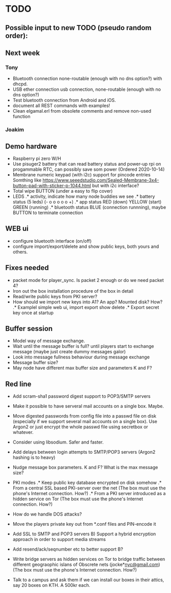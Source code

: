 # TODO

## Possible input to new TODO (pseudo random order):

## Next week

### Tony

* Bluetooth connection
  none-routable (enough with no dns option?) with dhcpd.
* USB ether connection
  usb connection, none-routable (enough with no dns option?)
* Test bluetooth connection from Android and iOS.
* document all REST commands with examples!
* Clean elgamal.erl from obsolete comments and remove non-used function

### Joakim

## Demo hardware
* Raspberry pi zero W/H
* Use pisuger2 battery that can read battery status and
  power-up rpi on progammable RTC, can possibly save som power
  (Ordered 2020-10-14)
* Membrane numeric keypad (with i2c) support for pincode entries
 Somthing like <https://www.seeedstudio.com/Sealed-Membrane-3x4-button-pad-with-sticker-p-1044.html> but with i2c interface?
* Total wipe BUTTON (under a easy to flip cover)
* LEDS
.* activity, indicate how many node buddies we see
.* battery status (5 leds) (- o o o o o +)
.* app status RED (down) YELLOW (start) GREEN (running)
.* bluetooth status  BLUE (connection runnning),
maybe BUTTON to terminate connection

## WEB ui
* configure bluetooth interface (on/off)
* configure import/export/delete and show public keys, both yours and others.

## Fixes needed

* packet mode for player_sync. Is packet 2 enough or do we need packet 4?
* Iron out the box installation procedure of the box in detail
* Read/write public keys from PKI server?
* How should we import new keys into A1? An app? Mounted disk? How?
.* Examplel simple web ui, import export show delete
.* Export secret key once at startup


## Buffer session

* Model way of message exchange.
* Wait until the message buffer is full? until players start to exchange message (maybe just create dummy messages galor)
* Look into message fullness behaviour during message exchange
* Message buffer size?
* May node have different max buffer size and parameters K and F?

## Red line

* Add scram-sha1 password digest support to POP3/SMTP servers
* Make it possible to have serveral mail accounts on a single box. Maybe.
* Move digested passwords from config file into a passwd file on disk (especially if we support several mail accounts on a single box). Use Argon2 or just encrypt the whole passwd file using secretbox or whatever.
* Consider using libsodium. Safer and faster.
* Add delays between login attempts to SMTP/POP3 servers (Argon2 hashing is to heavy)

* Nudge message box parameters. K and F?  What is the max message size?
* PKI modes
.* Keep public key database encrypted on disk somehow
.* From a central SSL based PKI-server over the net
     (The box must use the phone's Internet connection. How?)
.* From a PKI server introduced as a hidden service on Tor
     (The box must use the phone's Internet connection. How?)
* How do we handle DOS attacks?

* Move the players private key out from *.conf files and PIN-encode it
* Add SSL to SMTP and POP3 servers
B) Support a hybrid encryption approach in order to support media streams
* Add resend/ack/seqnumber etc to better support B?
* Write bridge servers as hidden services on Tor to bridge traffic between different geograophic islans of Obscrete nets (jocke*nyc@gmail.com) (The box must use the phone's Internet connection. How?)
* Talk to a campus and ask them if we can install our boxes in their attics, say 20 boxes on KTH. A 500kr each.

